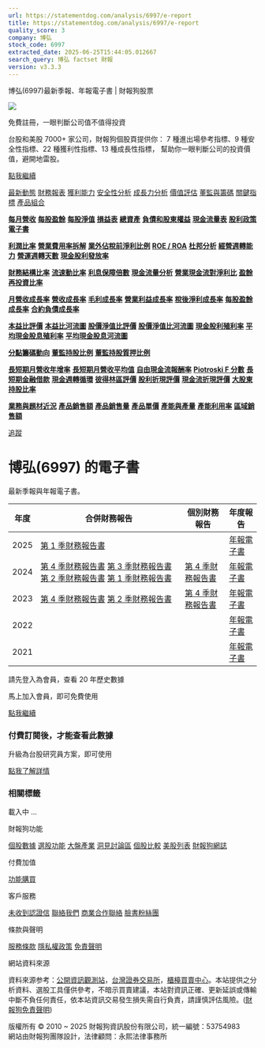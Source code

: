 ```yaml
---
url: https://statementdog.com/analysis/6997/e-report
title: https://statementdog.com/analysis/6997/e-report
quality_score: 3
company: 博弘
stock_code: 6997
extracted_date: 2025-06-25T15:44:05.012667
search_query: 博弘 factset 財報
version: v3.3.3
---
```


博弘(6997)最新季報、年報電子書 | 財報狗股票















![](https://www.facebook.com/tr?id=1265443774131605&ev=PageView&noscript=1)













































































免費註冊，一眼判斷公司值不值得投資

台股和美股 7000+ 家公司，財報狗個股頁提供你：
7 種進出場參考指標、9 種安全性指標、22 種獲利性指標、13 種成長性指標，
幫助你一眼判斷公司的投資價值，避開地雷股。

[點我繼續](/users/sign_up)

[最新動態](/analysis/6997)
[財務報表](/analysis/6997/monthly-revenue)
[獲利能力](/analysis/6997/profit-margin)
[安全性分析](/analysis/6997/financial-structure-ratio)
[成長力分析](/analysis/6997/monthly-revenue-growth-rate)
[價值評估](/analysis/6997/pe)
[董監與籌碼](/analysis/6997/broker-trading)
[關鍵指標](/analysis/6997/long-term-and-short-term-monthly-revenue-yoy)
[產品組合](/analysis/6997/ai-search)

[**每月營收**](/analysis/6997/monthly-revenue)
[**每股盈餘**](/analysis/6997/eps)
[**每股淨值**](/analysis/6997/nav)
[**損益表**](/analysis/6997/income-statement)
[**總資產**](/analysis/6997/assets)
[**負債和股東權益**](/analysis/6997/liabilities-and-equity)
[**現金流量表**](/analysis/6997/cash-flow-statement)
[**股利政策**](/analysis/6997/dividend-policy)
[**電子書**](/analysis/6997/e-report)

[**利潤比率**](/analysis/6997/profit-margin)
[**營業費用率拆解**](/analysis/6997/operating-expense-ratio)
[**業外佔稅前淨利比例**](/analysis/6997/non-operating-income-to-profit-before-tax)
[**ROE / ROA**](/analysis/6997/roe-roa)
[**杜邦分析**](/analysis/6997/du-pont-analysis)
[**經營週轉能力**](/analysis/6997/turnover-ratio)
[**營運週轉天數**](/analysis/6997/turnover-days)
[**現金股利發放率**](/analysis/6997/dividend-payout-ratio)

[**財務結構比率**](/analysis/6997/financial-structure-ratio)
[**流速動比率**](/analysis/6997/current-ratio-and-quick-ratio)
[**利息保障倍數**](/analysis/6997/interest-coverage-ratio)
[**現金流量分析**](/analysis/6997/cash-flow-analysis)
[**營業現金流對淨利比**](/analysis/6997/operating-cash-flow-to-net-income-ratio)
[**盈餘再投資比率**](/analysis/6997/reinvestment-rate)

[**月營收成長率**](/analysis/6997/monthly-revenue-growth-rate)
[**營收成長率**](/analysis/6997/revenue-growth-rate)
[**毛利成長率**](/analysis/6997/gross-profit-growth-rate)
[**營業利益成長率**](/analysis/6997/operating-income-growth-rate)
[**稅後淨利成長率**](/analysis/6997/net-income-growth-rate)
[**每股盈餘成長率**](/analysis/6997/eps-growth-rate)
[**合約負債成長率**](/analysis/6997/current-contract-liabilities-growth-rate)

[**本益比評價**](/analysis/6997/pe)
[**本益比河流圖**](/analysis/6997/pe-band)
[**股價淨值比評價**](/analysis/6997/pb)
[**股價淨值比河流圖**](/analysis/6997/pb-band)
[**現金股利殖利率**](/analysis/6997/dividend-yield)
[**平均現金股息殖利率**](/analysis/6997/average-dividend-yield)
[**平均現金股息河流圖**](/analysis/6997/average-dividend-yield-band)

[**分點籌碼動向**](/analysis/6997/broker-trading)
[**董監持股比例**](/analysis/6997/board-members-and-supervisors-shares-to-shares-outstanding-ratio)
[**董監持股質押比例**](/analysis/6997/pledging-ratio-of-board-members-and-supervisors)

[**長短期月營收年增率**](/analysis/6997/long-term-and-short-term-monthly-revenue-yoy)
[**長短期月營收平均值**](/analysis/6997/average-long-term-and-short-term-monthly-revenue)
[**自由現金流報酬率**](/analysis/6997/croic)
[**Piotroski F 分數**](/analysis/6997/piotroski-f-score)
[**長短期金融借款**](/analysis/6997/financial-borrowing)
[**現金週轉循環**](/analysis/6997/cash-conversion-cycle)
[**彼得林區評價**](/analysis/6997/peter-lynch-valuation)
[**股利折現評價**](/analysis/6997/dividend-discount-valuation)
[**現金流折現評價**](/analysis/6997/dcf-valuation)
[**大股東持股比率**](/analysis/6997/majority-shareholders-share-ratio)

[**業務與題材近況**](/analysis/6997/ai-search)
[**產品銷售額**](/analysis/6997/product-sales-figure)
[**產品銷售量**](/analysis/6997/product-sales-volume)
[**產品單價**](/analysis/6997/product-unit-price)
[**產能與產量**](/analysis/6997/production-capacity)
[**產能利用率**](/analysis/6997/production-capacity-utilization)
[**區域銷售額**](/analysis/6997/product-regional-sales)

[追蹤](/users/sign_up)

# 博弘(6997) 的電子書

最新季報與年報電子書。

| 年度 | 合併財務報告 | 個別財務報告 | 年度報告 |
| --- | --- | --- | --- |
| 2025 | [第 1 季財務報告書](https://doc.twse.com.tw/server-java/t57sb01?co_id=6997&colorchg=1&kind=A&step=9&filename=202501_6997_AI1.pdf) |  | [年報電子書](/analysis) |
| 2024 | [第 4 季財務報告書](https://doc.twse.com.tw/server-java/t57sb01?co_id=6997&colorchg=1&kind=A&step=9&filename=202404_6997_AI1.pdf)  [第 3 季財務報告書](https://doc.twse.com.tw/server-java/t57sb01?co_id=6997&colorchg=1&kind=A&step=9&filename=202403_6997_AI1.pdf)  [第 2 季財務報告書](https://doc.twse.com.tw/server-java/t57sb01?co_id=6997&colorchg=1&kind=A&step=9&filename=202402_6997_AI1.pdf)  [第 1 季財務報告書](https://doc.twse.com.tw/server-java/t57sb01?co_id=6997&colorchg=1&kind=A&step=9&filename=202401_6997_AI1.pdf) | [第 4 季財務報告書](https://doc.twse.com.tw/server-java/t57sb01?co_id=6997&colorchg=1&kind=A&step=9&filename=202404_6997_AI3.pdf) | [年報電子書](https://doc.twse.com.tw/server-java/t57sb01?co_id=6997&colorchg=1&kind=F&step=9&filename=2024_6997_20250616F04.pdf) |
| 2023 | [第 4 季財務報告書](https://doc.twse.com.tw/server-java/t57sb01?co_id=6997&colorchg=1&kind=A&step=9&filename=202304_6997_AI1.pdf)  [第 2 季財務報告書](https://doc.twse.com.tw/server-java/t57sb01?co_id=6997&colorchg=1&kind=A&step=9&filename=202302_6997_AI1.pdf) | [第 4 季財務報告書](https://doc.twse.com.tw/server-java/t57sb01?co_id=6997&colorchg=1&kind=A&step=9&filename=202304_6997_AI3.pdf) | [年報電子書](https://doc.twse.com.tw/server-java/t57sb01?co_id=6997&colorchg=1&kind=F&step=9&filename=2023_6997_20240617F04.pdf) |
| 2022 |  |  | [年報電子書](/analysis) |
| 2021 |  |  | [年報電子書](/analysis) |

請先登入為會員，查看 20 年歷史數據

馬上加入會員，即可免費使用

[點我繼續](/users/sign_up)

### 付費訂閱後，才能查看此數據

升級為台股研究員方案，即可使用

[點我了解詳情](/pricing)

### 相關標籤

載入中 ...





財報狗功能

[個股數據](/analysis)
[選股功能](/screeners)
[大盤產業](/taiex)
[洞見討論區](/insight)
[個股比較](/compare/tpe)
[美股列表](/us-stock-list)
[財報狗網誌](/blog/)

付費加值

[功能購買](/pricing)

客戶服務

[未收到認證信](/users/recv_auth_fail)
[聯絡我們](/contact)
[商業合作聯絡](/contact)
[臉書粉絲團](//www.facebook.com/statementdog)

條款與聲明

[服務條款](/law/tos)
[隱私權政策](/law/privacy)
[免責聲明](/law/disclaimer)

網站資料來源

資料來源参考：[公開資訊觀測站](http://mops.twse.com.tw/mops/web/index)，[台灣證券交易所](http://www.tse.com.tw/)，[櫃檯買賣中心](http://www.otc.org.tw/)。本站提供之分析資料、選股工具僅供參考，不暗示買賣建議，本站對資訊正確、更新延誤或傳輸中斷不負任何責任，依本站資訊交易發生損失需自行負責，請謹慎評估風險。([財報狗免責聲明](/law/disclaimer))

版權所有 © 2010 ~ 2025 財報狗資訊股份有限公司，統一編號：53754983  
網站由財報狗團隊設計，法律顧問：永熙法律事務所